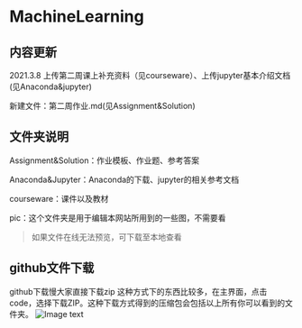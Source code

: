 # MachineLearning
## 内容更新
2021.3.8 上传第二周课上补充资料（见courseware）、上传jupyter基本介绍文档(见Anaconda&jupyter)

新建文件：第二周作业.md(见Assignment&Solution)

## 文件夹说明
Assignment&Solution：作业模板、作业题、参考答案

Anaconda&Jupyter：Anaconda的下载、jupyter的相关参考文档

courseware：课件以及教材

pic：这个文件夹是用于编辑本网站所用到的一些图，不需要看

>如果文件在线无法预览，可下载至本地查看
>
## github文件下载
github下载慢大家直接下载zip
这种方式下的东西比较多，在主界面，点击code，选择下载ZIP。这种下载方式得到的压缩包会包括以上所有你可以看到的文件夹。
![Image text](https://github.com/ruc-nonpara-statistic/MachineLearning/blob/main/pic/no6.png)
